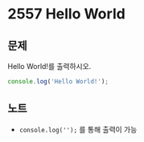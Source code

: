 # 2557 Hello World

## 문제
Hello World!를 출력하시오.

```js
console.log('Hello World!');
```

## 노트
- `console.log('');` 를 통해 출력이 가능